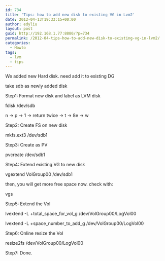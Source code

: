 ```yaml
---
id: 734
title: 'Tips: how to add new disk to existing VG in Lvm2'
date: 2012-04-13T19:33:15+00:00
author: edyliu
layout: post
guid: http://192.168.1.77:8880/?p=734
permalink: /2012-04-tips-how-to-add-new-disk-to-existing-vg-in-lvm2/
categories:
  - Howto
tags:
  - lvm
  - tips
---
```

We added new Hard disk. need add it to existing DG

take sdb as newly added disk

Step1: Format new disk and label as LVM disk
  
fdisk /dev/sdb
  
n -> p -> 1 -> return twice -> t -> 8e -> w

Step2: Create FS on new disk
  
mkfs.ext3 /dev/sdb1

Step3: Create as PV
  
pvcreate /dev/sdb1
  
<!--more-->

Step4: Extend existing VG to new disk
  
vgextend VolGroup00 /dev/sdb1
  
then, you will get more free space now. check with:
  
vgs 

Step5: Extend the Vol
  
lvextend -L +total\_space\_for\_vol\_g /dev/VolGroup00/LogVol00
  
lvextend -L +space\_number\_to\_add\_g /dev/VolGroup00/LogVol00

Step6: Online resize the Vol
  
resize2fs /dev/VolGroup00/LogVol00

Step7: Done.